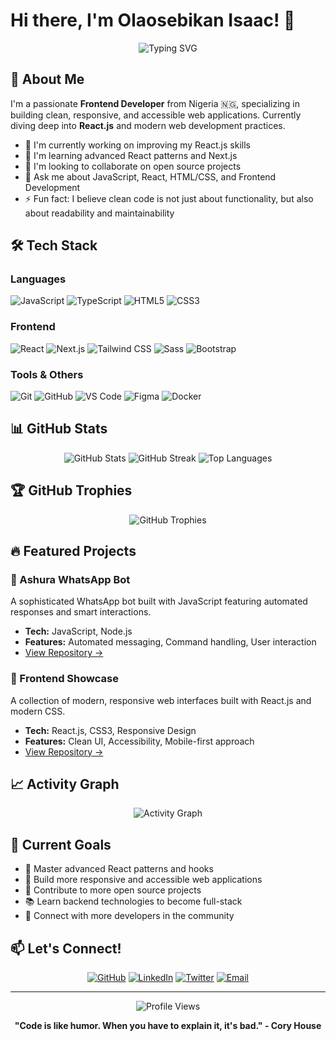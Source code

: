 # Hi there, I'm Olaosebikan Isaac! 👋

<div align="center">
  <img src="https://readme-typing-svg.herokuapp.com?font=Fira+Code&pause=1000&color=6F42C1&center=true&vCenter=true&width=435&lines=Frontend+Developer;React.js+Enthusiast;Clean+Code+Advocate;Always+Learning+Something+New!" alt="Typing SVG" />
</div>

## 🚀 About Me

I'm a passionate **Frontend Developer** from Nigeria 🇳🇬, specializing in building clean, responsive, and accessible web applications. Currently diving deep into **React.js** and modern web development practices.

- 🔭 I'm currently working on improving my React.js skills
- 🌱 I'm learning advanced React patterns and Next.js
- 👯 I'm looking to collaborate on open source projects
- 💬 Ask me about JavaScript, React, HTML/CSS, and Frontend Development
- ⚡ Fun fact: I believe clean code is not just about functionality, but also about readability and maintainability

## 🛠️ Tech Stack

### Languages
![JavaScript](https://img.shields.io/badge/-JavaScript-F7DF1E?style=flat-square&logo=javascript&logoColor=black)
![TypeScript](https://img.shields.io/badge/-TypeScript-3178C6?style=flat-square&logo=typescript&logoColor=white)
![HTML5](https://img.shields.io/badge/-HTML5-E34F26?style=flat-square&logo=html5&logoColor=white)
![CSS3](https://img.shields.io/badge/-CSS3-1572B6?style=flat-square&logo=css3&logoColor=white)

### Frontend
![React](https://img.shields.io/badge/-React-61DAFB?style=flat-square&logo=react&logoColor=black)
![Next.js](https://img.shields.io/badge/-Next.js-000000?style=flat-square&logo=next.js&logoColor=white)
![Tailwind CSS](https://img.shields.io/badge/-Tailwind%20CSS-38B2AC?style=flat-square&logo=tailwind-css&logoColor=white)
![Sass](https://img.shields.io/badge/-Sass-CC6699?style=flat-square&logo=sass&logoColor=white)
![Bootstrap](https://img.shields.io/badge/-Bootstrap-7952B3?style=flat-square&logo=bootstrap&logoColor=white)

### Tools & Others
![Git](https://img.shields.io/badge/-Git-F05032?style=flat-square&logo=git&logoColor=white)
![GitHub](https://img.shields.io/badge/-GitHub-181717?style=flat-square&logo=github&logoColor=white)
![VS Code](https://img.shields.io/badge/-VS%20Code-007ACC?style=flat-square&logo=visual-studio-code&logoColor=white)
![Figma](https://img.shields.io/badge/-Figma-F24E1E?style=flat-square&logo=figma&logoColor=white)
![Docker](https://img.shields.io/badge/-Docker-2496ED?style=flat-square&logo=docker&logoColor=white)

## 📊 GitHub Stats

<div align="center">
  <img src="https://github-readme-stats.vercel.app/api?username=Olaosebikancodes&show_icons=true&theme=react&hide_border=true&bg_color=0D1117&title_color=6F42C1&icon_color=6F42C1" alt="GitHub Stats" />
  
  <img src="https://github-readme-streak-stats.herokuapp.com/?user=Olaosebikancodes&theme=react&hide_border=true&background=0D1117&stroke=6F42C1&ring=6F42C1&fire=FF6B6B&currStreakLabel=6F42C1" alt="GitHub Streak" />
  
  <img src="https://github-readme-stats.vercel.app/api/top-langs/?username=Olaosebikancodes&layout=compact&theme=react&hide_border=true&bg_color=0D1117&title_color=6F42C1" alt="Top Languages" />
</div>

## 🏆 GitHub Trophies

<div align="center">
  <img src="https://github-profile-trophy.vercel.app/?username=Olaosebikancodes&theme=radical&no-frame=false&no-bg=false&margin-w=4" alt="GitHub Trophies" />
</div>

## 🔥 Featured Projects

### 🤖 Ashura WhatsApp Bot
A sophisticated WhatsApp bot built with JavaScript featuring automated responses and smart interactions.
- **Tech:** JavaScript, Node.js
- **Features:** Automated messaging, Command handling, User interaction
- [View Repository →](https://github.com/Olaosebikancodes/Ashura)

### 🎨 Frontend Showcase
A collection of modern, responsive web interfaces built with React.js and modern CSS.
- **Tech:** React.js, CSS3, Responsive Design
- **Features:** Clean UI, Accessibility, Mobile-first approach
- [View Repository →](https://github.com/Olaosebikancodes/Frontend)

## 📈 Activity Graph

<div align="center">
  <img src="https://github-readme-activity-graph.vercel.app/graph?username=Olaosebikancodes&bg_color=0D1117&color=6F42C1&line=6F42C1&point=FFFFFF&area=true&hide_border=true" alt="Activity Graph" />
</div>

## 🎯 Current Goals

- 🚀 Master advanced React patterns and hooks
- 📱 Build more responsive and accessible web applications
- 🌟 Contribute to more open source projects
- 📚 Learn backend technologies to become full-stack
- 🤝 Connect with more developers in the community

## 📫 Let's Connect!

<div align="center">
  
  [![GitHub](https://img.shields.io/badge/-GitHub-181717?style=for-the-badge&logo=github&logoColor=white)](https://github.com/Olaosebikancodes)
  [![LinkedIn](https://img.shields.io/badge/-LinkedIn-0A66C2?style=for-the-badge&logo=linkedin&logoColor=white)](https://linkedin.com/in/your-profile)
  [![Twitter](https://img.shields.io/badge/-Twitter-1DA1F2?style=for-the-badge&logo=twitter&logoColor=white)](https://twitter.com/your-handle)
  [![Email](https://img.shields.io/badge/-Email-D14836?style=for-the-badge&logo=gmail&logoColor=white)](mailto:your.email@example.com)
  
</div>

---

<div align="center">
  <img src="https://komarev.com/ghpvc/?username=Olaosebikancodes&color=6F42C1&style=flat-square&label=Profile+Views" alt="Profile Views" />
  
  **"Code is like humor. When you have to explain it, it's bad." - Cory House**
</div>
